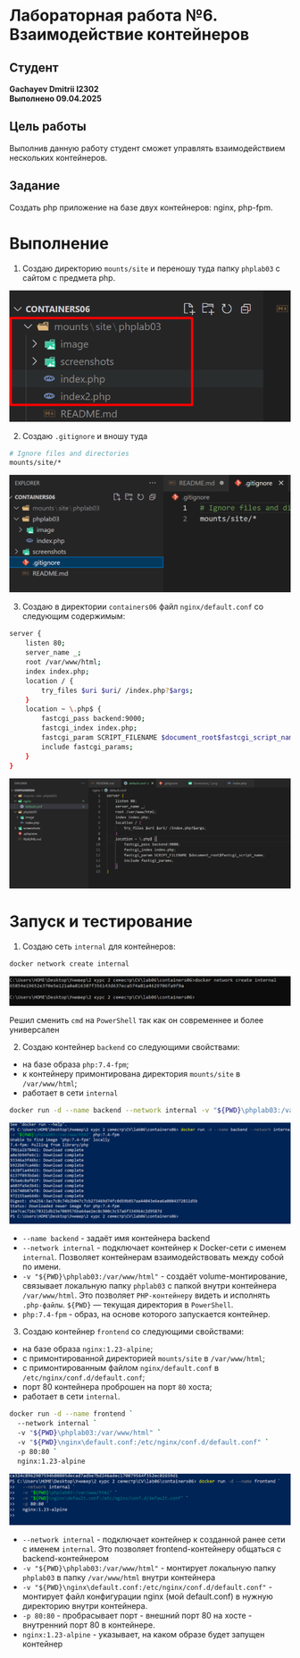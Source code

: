 # Лабораторная работа №6. Взаимодействие контейнеров

## Студент
**Gachayev Dmitrii I2302**  
**Выполнено 09.04.2025**  

## Цель работы
Выполнив данную работу студент сможет управлять взаимодействием нескольких контейнеров.
## Задание
Создать php приложение на базе двух контейнеров: nginx, php-fpm.
# Выполнение
1. Создаю директорию `mounts/site` и переношу туда папку `phplab03` с сайтом с предмета php. 

![image](screenshots/Screenshot_1.png)

2. Создаю `.gitignore` и вношу туда 

```bash
# Ignore files and directories
mounts/site/*
```

![image](screenshots/Screenshot_2.png)

3. Создаю в директории `containers06` файл `nginx/default.conf` со следующим содержимым:

```bash
server {
    listen 80;
    server_name _;
    root /var/www/html;
    index index.php;
    location / {
        try_files $uri $uri/ /index.php?$args;
    }
    location ~ \.php$ {
        fastcgi_pass backend:9000;
        fastcgi_index index.php;
        fastcgi_param SCRIPT_FILENAME $document_root$fastcgi_script_name;
        include fastcgi_params;
    }
}
```

![image](screenshots/Screenshot_3.png)

# Запуск и тестирование

1. Создаю сеть `internal` для контейнеров:

```bash
docker network create internal
```

![image](screenshots/Screenshot_4.png)

Решил сменить `cmd` на `PowerShell` так как он современнее и более универсален

2. Создаю контейнер `backend` со следующими свойствами:

- на базе образа `php:7.4-fpm`;
- к контейнеру примонтирована директория `mounts/site` в `/var/www/html`;
- работает в сети `internal`

```bash
docker run -d --name backend --network internal -v "${PWD}\phplab03:/var/www/html" php:7.4-fpm
```

![image](screenshots/Screenshot_5.png)

- `--name backend` - задаёт имя контейнера backend
- `--network internal` - подключает контейнер к Docker-сети с именем `internal`. Позволяет контейнерам взаимодействовать между собой по имени.
- `-v "${PWD}\phplab03:/var/www/html"` - создаёт volume-монтирование, связывает локальную папку `phplab03` с папкой внутри контейнера `/var/www/html`. Это позволяет `PHP-контейнеру` видеть и исполнять `.php-файлы`.
`${PWD}` — текущая директория в `PowerShell`.
- `php:7.4-fpm` - образ, на основе которого запускается контейнер.

3. Создаю контейнер `frontend` со следующими свойствами:

- на базе образа `nginx:1.23-alpine`;
- с примонтированной директорией `mounts/site` в `/var/www/html`;
- с примонтированным файлом `nginx/default.conf` в `/etc/nginx/conf.d/default.conf`;
- порт 80 контейнера проброшен на порт `80` хоста;
- работает в сети `internal`.

```bash
docker run -d --name frontend `
  --network internal `
  -v "${PWD}\phplab03:/var/www/html" `
  -v "${PWD}\nginx\default.conf:/etc/nginx/conf.d/default.conf" `
  -p 80:80 `
  nginx:1.23-alpine
```

![image](screenshots/Screenshot_7.png)

- `--network internal` - подключает контейнер к созданной ранее сети с именем `internal`. Это позволяет frontend-контейнеру общаться с backend-контейнером
- `-v "${PWD}\phplab03:/var/www/html"` - монтирует локальную папку `phplab03` в папку `/var/www/html` внутри контейнера
- `-v "${PWD}\nginx\default.conf:/etc/nginx/conf.d/default.conf"` - монтирует файл конфигурации nginx (мой default.conf) в нужную директорию внутри контейнера.
- `-p 80:80` - пробрасывает порт - внешний порт 80 на хосте - внутренний порт 80 в контейнере.
- `nginx:1.23-alpine` - указывает, на каком образе будет запущен контейнер
